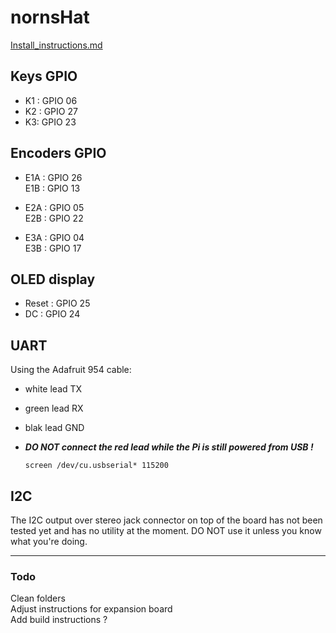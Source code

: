 # nornsHat

[Install_instructions.md](Install_instructions.md)

## Keys GPIO

- K1 : GPIO 06
- K2 : GPIO 27
- K3: GPIO 23


## Encoders GPIO

- E1A : GPIO 26  
  E1B : GPIO 13  

- E2A : GPIO 05  
  E2B : GPIO 22  

- E3A : GPIO 04  
  E3B : GPIO 17

## OLED display

- Reset : GPIO 25
- DC : GPIO 24


## UART

Using the Adafruit 954 cable:
- white lead TX
- green lead RX
- blak lead GND
- ***DO NOT connect the red lead while the Pi is still powered from USB !***

  `screen /dev/cu.usbserial* 115200`

## I2C

The I2C output over stereo jack connector on top of the board has not been tested yet and has no utility at the moment. DO NOT use it unless you know what you're doing.
____
### Todo

Clean folders  
Adjust instructions for expansion board  
Add build instructions ?  
